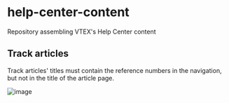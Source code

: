 # help-center-content
Repository assembling VTEX's Help Center content

## Track articles
Track articles' titles must contain the reference numbers in the navigation, but not in the title of the article page.

![image](https://github.com/user-attachments/assets/7409460d-e3b7-473b-8945-f7ff3faa6862)
